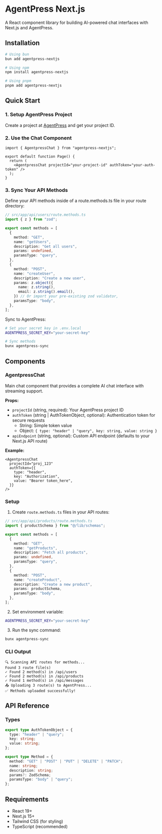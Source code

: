# AgentPress Next.js

A React component library for building AI-powered chat interfaces with Next.js and AgentPress.

## Installation

```bash
# Using bun
bun add agentpress-nextjs

# Using npm
npm install agentpress-nextjs

# Using pnpm
pnpm add agentpress-nextjs
```

## Quick Start

### 1. Setup AgentPress Project

Create a project at [AgentPress](https://agentpress.netlify.app/) and get your project ID.

### 2. Use the Chat Component

```tsx
import { AgentpressChat } from "agentpress-nextjs";

export default function Page() {
  return (
    <AgentpressChat projectId="your-project-id" authToken="your-auth-token" />
  );
}
```

### 3. Sync Your API Methods

Define your API methods inside of a route.methods.ts file in your route directory:

```typescript
// src/app/api/users/route.methods.ts
import { z } from "zod";

export const methods = [
  {
    method: "GET",
    name: "getUsers",
    description: "Get all users",
    params: undefined,
    paramsType: "query",
  },
  {
    method: "POST",
    name: "createUser",
    description: "Create a new user",
    params: z.object({
      name: z.string(),
      email: z.string().email(),
    }) // Or import your pre-existing zod validator,
    paramsType: "body",
  },
];
```

Sync to AgentPress:

```bash
# Set your secret key in .env.local
AGENTPRESS_SECRET_KEY="your-secret-key"

# Sync methods
bunx agentpress-sync
```

## Components

### AgentpressChat

Main chat component that provides a complete AI chat interface with streaming support.

**Props:**

- `projectId` (string, required): Your AgentPress project ID
- `authToken` (string | AuthTokenObject, optional): Authentication token for secure requests
  - String: Simple token value
  - Object: `{ type: "header" | "query", key: string, value: string }`
- `apiEndpoint` (string, optional): Custom API endpoint (defaults to your Next.js API route)

**Example:**

```tsx
<AgentpressChat
  projectId="proj_123"
  authToken={{
    type: "header",
    key: "Authorization",
    value: "Bearer token_here",
  }}
/>
```

### Setup

1. Create `route.methods.ts` files in your API routes:

```typescript
// src/app/api/products/route.methods.ts
import { productSchema } from "@/lib/schemas";

export const methods = [
  {
    method: "GET",
    name: "getProducts",
    description: "Fetch all products",
    params: undefined,
    paramsType: "query",
  },
  {
    method: "POST",
    name: "createProduct",
    description: "Create a new product",
    params: productSchema,
    paramsType: "body",
  },
];
```

2. Set environment variable:

```bash
AGENTPRESS_SECRET_KEY="your-secret-key"
```

3. Run the sync command:

```bash
bunx agentpress-sync
```

### CLI Output

```
🔍 Scanning API routes for methods...
Found 3 route file(s)
✓ Found 2 method(s) in /api/users
✓ Found 2 method(s) in /api/products
✓ Found 1 method(s) in /api/messages
📤 Uploading 3 route(s) to AgentPress...
✅ Methods uploaded successfully!
```

## API Reference

### Types

```typescript
export type AuthTokenObject = {
  type: "header" | "query";
  key: string;
  value: string;
};

export type Method = {
  method: "GET" | "POST" | "PUT" | "DELETE" | "PATCH";
  name: string;
  description: string;
  params?: ZodSchema;
  paramsType: "body" | "query";
};
```

## Requirements

- React 19+
- Next.js 15+
- Tailwind CSS (for styling)
- TypeScript (recommended)
